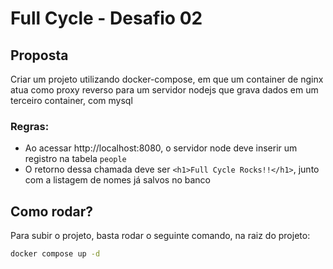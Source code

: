 # Full Cycle - Desafio 02

## Proposta

Criar um projeto utilizando docker-compose, em que um container de nginx atua como proxy reverso para um
servidor nodejs que grava dados em um terceiro container, com mysql

### Regras:
- Ao acessar http://localhost:8080, o servidor node deve inserir um registro na tabela `people`
- O retorno dessa chamada deve ser `<h1>Full Cycle Rocks!!</h1>`, junto com a listagem de nomes já salvos no banco

## Como rodar?

Para subir o projeto, basta rodar o seguinte comando, na raiz do projeto:

```bash
docker compose up -d
```